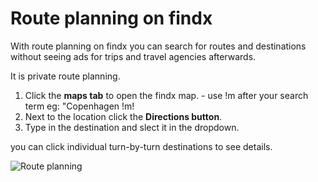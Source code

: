 # Route planning on findx 

With route planning on findx you can search for routes and destinations without seeing ads for trips and travel agencies afterwards.

It is private route planning.

1. Click the **maps tab** to open the findx map. - use !m after your search term eg: "Copenhagen !m!
2. Next to the location click the **Directions button**. 
3. Type in the destination and slect it in the dropdown.

you can click individual turn-by-turn destinations to see details.

![Route planning](https://help.findx.com/_media/en/route-planning.gif) 
